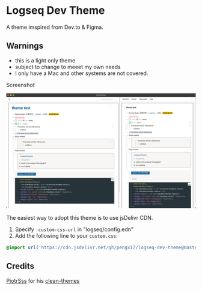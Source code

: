 # Logseq Dev Theme

A theme imspired from Dev.to & Figma.

## Warnings
- this is a light only theme
- subject to change to meeet my own needs
- I only have a Mac and other systems are not covered.

Screenshot

![](./demo.png)

The easiest way to adopt this theme is to use jsDelivr CDN.

1. Specify `:custom-css-url` in "logseq/config.edn"
2. Add the following line to your `custom.css`:
  ```css
  @import url('https://cdn.jsdelivr.net/gh/pengx17/logseq-dev-theme@master/custom.css');
  ```

## Credits

[PiotrSss](https://github.com/PiotrSss) for his [clean-themes](https://github.com/PiotrSss/logseq-clean-themes)
